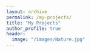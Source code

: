 ```yaml
---
layout: archive
permalink: /my-projects/
title: "My Projects"
author_profile: true
header:
  image: "/images/Nature.jpg"
---
```

